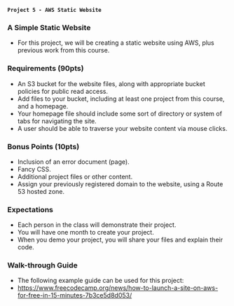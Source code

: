 **`Project 5 - AWS Static Website`**

### A Simple Static Website
- For this project, we will be creating a static website using AWS, plus previous work from this course.

### Requirements (90pts)
- An S3 bucket for the website files, along with appropriate bucket policies for public read access.
- Add files to your bucket, including at least one project from this course, and a homepage.
- Your homepage file should include some sort of directory or system of tabs for navigating the site.
- A user should be able to traverse your website content via mouse clicks.

### Bonus Points (10pts)
- Inclusion of an error document (page).
- Fancy CSS.
- Additional project files or other content.
- Assign your previously registered domain to the website, using a Route 53 hosted zone.

### Expectations
- Each person in the class will demonstrate their project.
- You will have one month to create your project.
- When you demo your project, you will share your files and explain their code.

### Walk-through Guide
- The following example guide can be used for this project:
- https://www.freecodecamp.org/news/how-to-launch-a-site-on-aws-for-free-in-15-minutes-7b3ce5d8d053/
